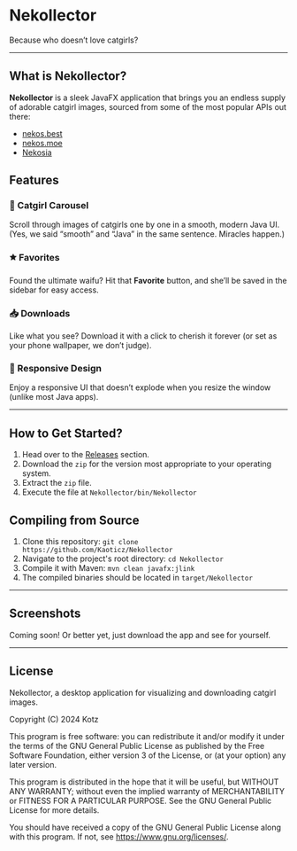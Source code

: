 # Nekollector

Because who doesn’t love catgirls?

---

## What is Nekollector?

**Nekollector** is a sleek JavaFX application that brings you an endless supply of adorable catgirl images, sourced from some of the most popular APIs out there:

- [nekos.best]
- [nekos.moe]
- [Nekosia]

## Features

### 🐾 Catgirl Carousel

Scroll through images of catgirls one by one in a smooth, modern Java UI. (Yes, we said “smooth” and “Java” in the same sentence. Miracles happen.)

### 🟊 Favorites

Found the ultimate waifu? Hit that **Favorite** button, and she’ll be saved in the sidebar for easy access.

### 📥 Downloads

Like what you see? Download it with a click to cherish it forever (or set as your phone wallpaper, we don’t judge).

### 🎨 Responsive Design

Enjoy a responsive UI that doesn’t explode when you resize the window (unlike most Java apps).

---

## How to Get Started?

1. Head over to the [Releases] section.
2. Download the `zip` for the version most appropriate to your operating system.
3. Extract the `zip` file.
4. Execute the file at `Nekollector/bin/Nekollector`


## Compiling from Source

1. Clone this repository: `git clone https://github.com/Kaoticz/Nekollector`
2. Navigate to the project's root directory: `cd Nekollector`
3. Compile it with Maven: `mvn clean javafx:jlink`
4. The compiled binaries should be located in `target/Nekollector`

---

## Screenshots

Coming soon! Or better yet, just download the app and see for yourself.

---

## License

Nekollector, a desktop application for visualizing and downloading catgirl images.

Copyright (C) 2024 Kotz

This program is free software: you can redistribute it and/or modify it under the terms of the GNU General Public License as published by the Free Software Foundation, either version 3 of the License, or (at your option) any later version.

This program is distributed in the hope that it will be useful, but WITHOUT ANY WARRANTY; without even the implied warranty of MERCHANTABILITY or FITNESS FOR A PARTICULAR PURPOSE. See the GNU General Public License for more details.

You should have received a copy of the GNU General Public License along with this program. If not, see https://www.gnu.org/licenses/.



[nekos.best]: https://nekos.best/
[nekos.moe]: https://nekos.moe/
[Nekosia]: https://nekosia.cat/
[Releases]: ../../releases/latest